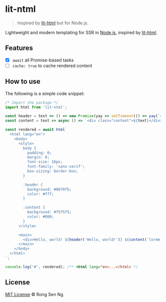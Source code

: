 # lit-ntml

> Inspired by [lit-html][lit-html-url] but for Node.js.

Lightweight and modern templating for SSR in [Node.js][node-js-url], inspired by [lit-html][lit-html-url].

## Features

- [x] `await` all Promise-based tasks
- [ ] `cache: true` to cache rendered content

## How to use

The following is a simple code snippet:

```ts
/* Import the package */
import html from 'lit-ntml';

const header = text => () => new Promise(yay => setTimeout(() => yay(`<div class="header">${text}</div>`), 3e3));
const content = text => async () => `<div class="content">${text}</div>`;

const rendered = await html`
  <html lang="en">
    <body>
      <style>
        body {
          padding: 0;
          margin: 0;
          font-size: 16px;
          font-family: 'sans-serif';
          box-sizing: border-box;
        }

        .header {
          background: #0070fb;
          color: #fff;
        }

        .content {
          background: #f5f5f5;
          color: #000;
        }
      </style>

      <main>
        <div>Hello, world! ${header('Hello, world!')} ${content('lorem ipsum')}</div>
      </main>
    </body>
  </html>
`;

console.log('#', rendered); /** <html lang="en>...</html> */
```

## License

[MIT License][mit-license-url] © Rong Sen Ng

[mit-license-url]: https://motss.mit-license.org
[node-js-url]: https://nodejs.org
[lit-html-url]: https://github.com/PolymerLabs/lit-html
